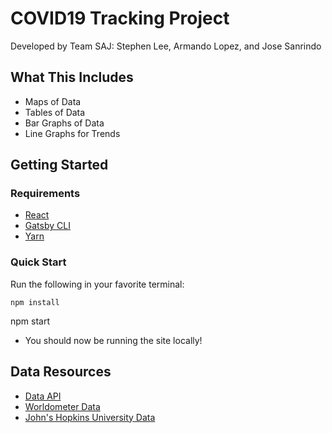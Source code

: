 # COVID19 Tracking Project

Developed by Team SAJ: 
Stephen Lee, Armando Lopez, and Jose Sanrindo

## What This Includes
* Maps of Data
* Tables of Data
* Bar Graphs of Data
* Line Graphs for Trends

## Getting Started
### Requirements
* [React](https://reactjs.org/docs/getting-started.html)
* [Gatsby CLI](https://www.npmjs.com/package/gatsby-cli)
* [Yarn](https://yarnpkg.com/en/)

### Quick Start
Run the following in your favorite terminal:
```
npm install
```
npm start

* You should now be running the site locally!

## Data Resources
* [Data API](https://corona.lmao.ninja/docs/#/p)
* [Worldometer Data](https://www.worldometers.info/coronavirus/)
* [John's Hopkins University Data](https://coronavirus.jhu.edu/)